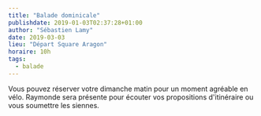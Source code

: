 ```yaml
---
title: "Balade dominicale"
publishdate: 2019-01-03T02:37:28+01:00
author: "Sébastien Lamy"
date: 2019-03-03
lieu: "Départ Square Aragon"
horaire: 10h
tags:
  - balade
---
```


Vous pouvez réserver votre dimanche matin pour un moment agréable en vélo.
Raymonde sera présente pour écouter vos propositions d'itinéraire ou vous 
soumettre les siennes.
